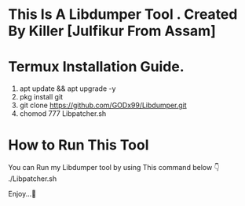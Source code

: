 # This Is A Libdumper Tool . Created By Killer [Julfikur From Assam]


# Termux Installation Guide.
1. apt update && apt upgrade -y
2. pkg install git
3. git clone https://github.com/GODx99/Libdumper.git
4. chomod 777 Libpatcher.sh

# How to Run This Tool
You can Run my Libdumper tool by using This command below 👇 
./Libpatcher.sh

Enjoy...🙂
